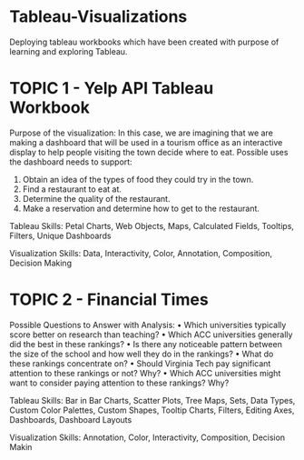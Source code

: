 # Tableau-Visualizations
Deploying tableau workbooks which have been created with purpose of learning and exploring Tableau.

# TOPIC 1 - Yelp API Tableau Workbook

Purpose of the visualization: 
In this case, we are imagining that we are 
making a dashboard that will be used in a tourism office as an interactive display to help people visiting 
the town decide where to eat. Possible uses the dashboard needs to support:
1. Obtain an idea of the types of food they could try in the town.
2. Find a restaurant to eat at.
3. Determine the quality of the restaurant.
4. Make a reservation and determine how to get to the restaurant.
 
Tableau Skills: 
Petal Charts, Web Objects, Maps, Calculated Fields, Tooltips, Filters, Unique Dashboards

Visualization Skills: 
Data, Interactivity, Color, Annotation, Composition, Decision Making

# TOPIC 2 - Financial Times

Possible Questions to Answer with Analysis:
• Which universities typically score better on research than teaching?
• Which ACC universities generally did the best in these rankings?
• Is there any noticeable pattern between the size of the school and how well they do in the rankings?
• What do these rankings concentrate on? 
• Should Virginia Tech pay significant attention to these rankings or not? Why? 
• Which ACC universities might want to consider paying attention to these rankings? Why?

Tableau Skills: 
Bar in Bar Charts, Scatter Plots, Tree Maps, Sets, Data Types, Custom Color Palettes, Custom Shapes, Tooltip Charts, Filters, Editing Axes, Dashboards, Dashboard Layouts

Visualization Skills: 
Annotation, Color, Interactivity, Composition, Decision Makin
